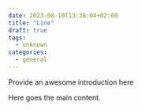 ```yaml
---
date: 2023-08-10T13:38:04+02:00
title: "Line"
draft: true
tags:
  - unknown
categories:
  - general
---
```


Provide an awesome introduction here
<!--more-->
Here goes the main content.